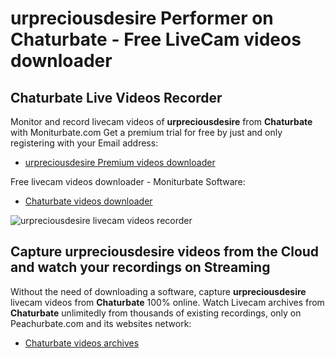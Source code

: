 # urpreciousdesire Performer on Chaturbate - Free LiveCam videos downloader

## Chaturbate Live Videos Recorder

Monitor and record livecam videos of **urpreciousdesire** from **Chaturbate** with Moniturbate.com
Get a premium trial for free by just and only registering with your Email address:
* [urpreciousdesire Premium videos downloader](https://moniturbate.com/request-demo-licence-key.html)

Free livecam videos downloader - Moniturbate Software:
* [Chaturbate videos downloader](https://moniturbate.com/moniturbate-download-software.html)

![urpreciousdesire livecam videos recorder](https://peachurnet.com/templates/moniturbate-software.png)


## Capture urpreciousdesire videos from the Cloud and watch your recordings on Streaming

Without the need of downloading a software, capture **urpreciousdesire** livecam videos from **Chaturbate** 100% online.
Watch Livecam archives from **Chaturbate** unlimitedly from thousands of existing recordings, only on Peachurbate.com and its websites network:
* [Chaturbate videos archives](https://peachurnet.com/)